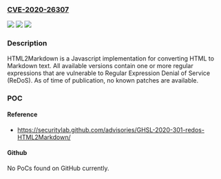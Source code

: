 ### [CVE-2020-26307](https://cve.mitre.org/cgi-bin/cvename.cgi?name=CVE-2020-26307)
![](https://img.shields.io/static/v1?label=Product&message=html2markdown&color=blue)
![](https://img.shields.io/static/v1?label=Version&message=0%3C%3D%201.0.2%20&color=brighgreen)
![](https://img.shields.io/static/v1?label=Vulnerability&message=CWE-1333%20Inefficient%20Regular%20Expression%20Complexity&color=brighgreen)

### Description

HTML2Markdown is a Javascript implementation for converting HTML to Markdown text. All available versions contain one or more regular expressions that are vulnerable to Regular Expression Denial of Service (ReDoS). As of time of publication, no known patches are available.

### POC

#### Reference
- https://securitylab.github.com/advisories/GHSL-2020-301-redos-HTML2Markdown/

#### Github
No PoCs found on GitHub currently.

